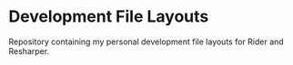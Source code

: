 # Development File Layouts
Repository containing my personal development file layouts for Rider and Resharper.

